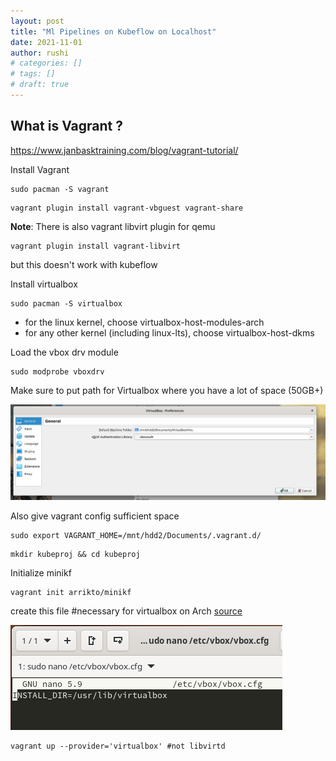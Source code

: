 ```yaml
---
layout: post
title: "Ml Pipelines on Kubeflow on Localhost"
date: 2021-11-01
author: rushi
# categories: []
# tags: []
# draft: true
---
```


## What is Vagrant ?
https://www.janbasktraining.com/blog/vagrant-tutorial/

Install Vagrant

```
sudo pacman -S vagrant
```

```
vagrant plugin install vagrant-vbguest vagrant-share
```

**Note**: There is also vagrant libvirt plugin for qemu

```
vagrant plugin install vagrant-libvirt
```

but this doesn't work with kubeflow


Install virtualbox

```
sudo pacman -S virtualbox
```

- for the linux kernel, choose virtualbox-host-modules-arch
- for any other kernel (including linux-lts), choose virtualbox-host-dkms

Load the vbox drv module

```
sudo modprobe vboxdrv
```

Make sure to put path for Virtualbox where you have a lot of space (50GB+)

![](/img/2021-11-01-ml-pipelines-on-kubeflow-on-localhost/2021-11-01-23-08-45.png)

Also give vagrant config sufficient space

```
sudo export VAGRANT_HOME=/mnt/hdd2/Documents/.vagrant.d/
```

```
mkdir kubeproj && cd kubeproj
```

Initialize minikf

```
vagrant init arrikto/minikf
```

create this file #necessary for virtualbox on Arch [source](https://discuss.hashicorp.com/t/vagrant-2-2-18-osx-11-6-cannot-create-private-network/30984)

![](/img/2021-11-01-ml-pipelines-on-kubeflow-on-localhost/2021-11-02-13-22-19.png)

```
vagrant up --provider='virtualbox' #not libvirtd
```